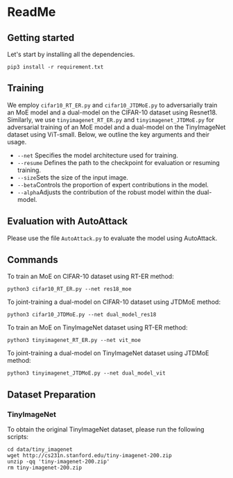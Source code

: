 # ReadMe

## Getting started

Let's start by installing all the dependencies.

```shell
pip3 install -r requirement.txt
```

## Training

We employ `cifar10_RT_ER.py` and `cifar10_JTDMoE.py` to adversarially train an MoE model and a dual-model on the CIFAR-10 dataset using Resnet18. Similarly, we use `tinyimagenet_RT_ER.py` and `tinyimagenet_JTDMoE.py` for adversarial training of an MoE model and a dual-model on the TinyImageNet dataset using ViT-small. Below, we outline the key arguments and their usage.

- `--net` Specifies the model architecture used for training.
- `--resume` Defines the path to the checkpoint for evaluation or resuming training.
- `--size`Sets the size of the input image.
- `--beta`Controls the proportion of expert contributions in the model.
- `--alpha`Adjusts the contribution of the robust model within the dual-model.

## Evaluation with AutoAttack

Please use the file `AutoAttack.py` to evaluate the model using AutoAttack.

## Commands

To train an MoE on CIFAR-10 dataset using RT-ER method:

```shell
python3 cifar10_RT_ER.py --net res18_moe
```

To joint-training a dual-model on CIFAR-10 dataset using JTDMoE method:

```shell
python3 cifar10_JTDMoE.py --net dual_model_res18
```

To train an MoE on TinyImageNet dataset using RT-ER method:

```shell
python3 tinyimagenet_RT_ER.py --net vit_moe
```

To joint-training a dual-model on TinyImageNet dataset using JTDMoE method:

```shell
python3 tinyimagenet_JTDMoE.py --net dual_model_vit
```

## Dataset Preparation

### TinyImageNet

To obtain the original TinyImageNet dataset, please run the following scripts:

```shell
cd data/tiny_imagenet
wget http://cs231n.stanford.edu/tiny-imagenet-200.zip
unzip -qq 'tiny-imagenet-200.zip'
rm tiny-imagenet-200.zip
```